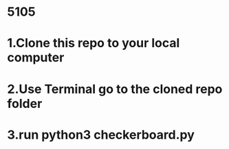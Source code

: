 # 5105
# 1.Clone this repo to your local computer

# 2.Use Terminal go to the cloned repo folder

# 3.run python3 checkerboard.py
